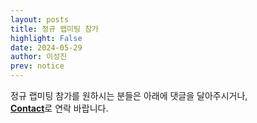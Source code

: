 ```yaml
---
layout: posts
title: 정규 랩미팅 참가
highlight: False
date: 2024-05-29
author: 이성진
prev: notice
---
```


정규 랩미팅 참가를 원하시는 분들은 아래에 댓글을 달아주시거나,<br>
<a href="/#contact" target="_blank"><b>Contact</b></a>로 연락 바랍니다.